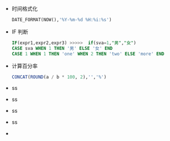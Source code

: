 - 时间格式化

  ```sql
  DATE_FORMAT(NOW(),'%Y-%m-%d %H:%i:%s')
  ```

- IF 判断

  ```sql
  IF(expr1,expr2,expr3) >>>>>  if(sva=1,"男","女")
  CASE sva WHEN 1 THEN '男' ELSE '女' END
  CASE 1 WHEN 1 THEN 'one' WHEN 2 THEN 'two' ELSE 'more' END
  ```

- 计算百分率

  ```sql
  CONCAT(ROUND(a / b * 100, 2),'','%')
  ```

- ss

- ss

- ss

- ss

- 

